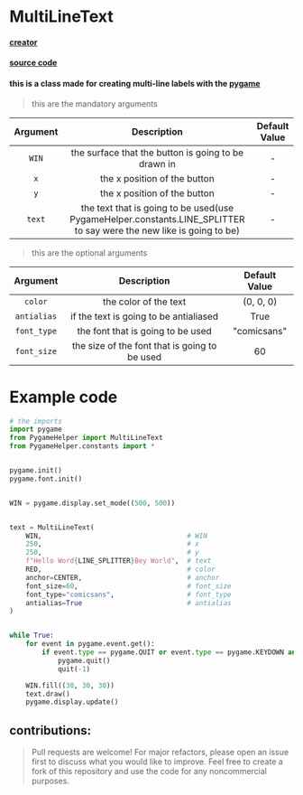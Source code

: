 # MultiLineText

#### [creator](https://github.com/Emc2356)
#### [source code](https://github.com/Emc2356/Pygame-Widgets)

#### this is a class made for creating multi-line labels with the [pygame](https://www.pygame.org)
> this are the mandatory arguments

| Argument | Description | Default Value |
|:----------:|:-------------:|:---------------:|
| `WIN` | the surface that the button is going to be drawn in | - |
| `x` | the x position of the button | - |
| `y` | the x position of the button | - |
| `text` | the text that is going to be used(use PygameHelper.constants.LINE_SPLITTER to say were the new like is going to be) | - |
> this are the optional arguments

| Argument | Description | Default Value |
|:----------:|:-------------:|:---------------:|
| `color` | the color of the text | (0, 0, 0) |
| `antialias` | if the text is going to be antialiased | True |
| `font_type` | the font that is going to be used | "comicsans" |
| `font_size` | the size of the font that is going to be used | 60 |

# Example code
```python
# the imports
import pygame
from PygameHelper import MultiLineText
from PygameHelper.constants import *


pygame.init()
pygame.font.init()


WIN = pygame.display.set_mode((500, 500))


text = MultiLineText(
    WIN,                                    # WIN
    250,                                    # x
    250,                                    # y
    f"Hello Word{LINE_SPLITTER}Bey World",  # text
    RED,                                    # color
    anchor=CENTER,                          # anchor
    font_size=60,                           # font_size
    font_type="comicsans",                  # font_type
    antialias=True                          # antialias
)


while True:
    for event in pygame.event.get():
        if event.type == pygame.QUIT or event.type == pygame.KEYDOWN and event.key == pygame.K_ESCAPE:
            pygame.quit()
            quit(-1)

    WIN.fill((30, 30, 30))
    text.draw()
    pygame.display.update()

```

contributions: 
---
> Pull requests are welcome! For major refactors,
> please open an issue first to discuss what you would like to improve.
> Feel free to create a fork of this repository and use the code for any noncommercial purposes.